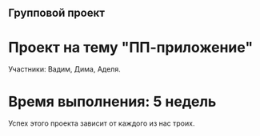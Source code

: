 ## Групповой проект

# Проект на тему **"ПП-приложение"**
Участники: Вадим, Дима, Аделя.
# Время выполнения: **5 недель**
Успех этого проекта зависит от каждого из нас троих.
